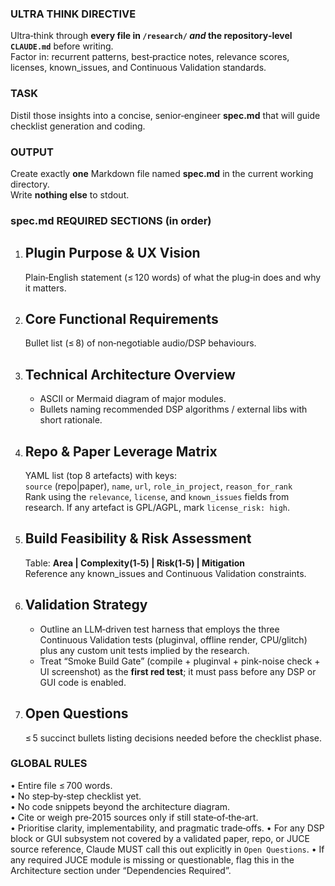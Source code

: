### ULTRA THINK DIRECTIVE

Ultra‑think through **every file in `/research/` _and_ the repository‑level `CLAUDE.md`** before writing.  
Factor in: recurrent patterns, best‑practice notes, relevance scores, licenses, known_issues, and Continuous Validation standards.

### TASK

Distil those insights into a concise, senior‑engineer **spec.md** that will guide checklist generation and coding.

### OUTPUT

Create exactly **one** Markdown file named **spec.md** in the current working directory.  
Write **nothing else** to stdout.

### spec.md REQUIRED SECTIONS (in order)

1. ## Plugin Purpose & UX Vision

   Plain‑English statement (≤ 120 words) of what the plug‑in does and why it matters.

2. ## Core Functional Requirements

   Bullet list (≤ 8) of non‑negotiable audio/DSP behaviours.

3. ## Technical Architecture Overview

   - ASCII or Mermaid diagram of major modules.
   - Bullets naming recommended DSP algorithms / external libs with short rationale.

4. ## Repo & Paper Leverage Matrix

   YAML list (top 8 artefacts) with keys:  
   `source` (repo|paper), `name`, `url`, `role_in_project`, `reason_for_rank`  
   Rank using the `relevance`, `license`, and `known_issues` fields from research. If any artefact is GPL/AGPL, mark `license_risk: high`.

5. ## Build Feasibility & Risk Assessment

   Table: **Area | Complexity(1‑5) | Risk(1‑5) | Mitigation**  
   Reference any known_issues and Continuous Validation constraints.

6. ## Validation Strategy

   - Outline an LLM‑driven test harness that employs the three Continuous Validation tests (pluginval, offline render, CPU/glitch) plus any custom unit tests implied by the research.
   - Treat “Smoke Build Gate” (compile + pluginval + pink-noise check + UI screenshot) as the **first red test**; it must pass before any DSP or GUI code is enabled.

7. ## Open Questions
   ≤ 5 succinct bullets listing decisions needed before the checklist phase.

### GLOBAL RULES

• Entire file ≤ 700 words.  
• No step‑by‑step checklist yet.  
• No code snippets beyond the architecture diagram.  
• Cite or weigh pre‑2015 sources only if still state‑of‑the‑art.  
• Prioritise clarity, implementability, and pragmatic trade‑offs.
• For any DSP block or GUI subsystem not covered by a validated paper, repo, or JUCE source reference, Claude MUST call this out explicitly in `Open Questions`.
• If any required JUCE module is missing or questionable, flag this in the Architecture section under “Dependencies Required”.
